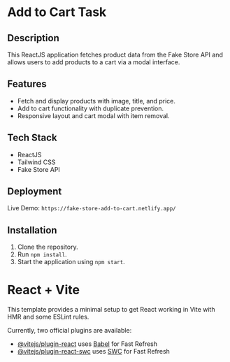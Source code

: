 # Add to Cart Task

## Description
This ReactJS application fetches product data from the Fake Store API and allows users to add products to a cart via a modal interface.

## Features
- Fetch and display products with image, title, and price.
- Add to cart functionality with duplicate prevention.
- Responsive layout and cart modal with item removal.

## Tech Stack
- ReactJS
- Tailwind CSS
- Fake Store API

## Deployment
Live Demo: `https://fake-store-add-to-cart.netlify.app/`

## Installation
1. Clone the repository.
2. Run `npm install`.
3. Start the application using `npm start`.


# React + Vite

This template provides a minimal setup to get React working in Vite with HMR and some ESLint rules.

Currently, two official plugins are available:

- [@vitejs/plugin-react](https://github.com/vitejs/vite-plugin-react/blob/main/packages/plugin-react/README.md) uses [Babel](https://babeljs.io/) for Fast Refresh
- [@vitejs/plugin-react-swc](https://github.com/vitejs/vite-plugin-react-swc) uses [SWC](https://swc.rs/) for Fast Refresh
